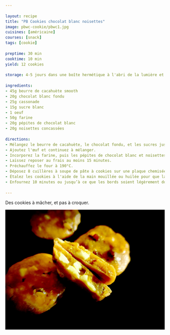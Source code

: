 ```yaml
---

layout: recipe
title: "PB Cookies chocolat blanc noisettes"
image: pbwc-cookie/pbwc1.jpg
cuisines: [américaine]
courses: [snack]
tags: [cookie]

preptime: 30 min
cooktime: 10 min
yield: 12 cookies

storage: 4-5 jours dans une boîte hermétique à l'abri de la lumière et la chaleur.

ingredients:
- 45g beurre de cacahuète smooth
- 20g chocolat blanc fondu
- 25g cassonade
- 15g sucre blanc
- 1 oeuf
- 50g farine
- 20g pépites de chocolat blanc
- 20g noisettes concassées

directions:
- Mélangez le beurre de cacahuète, le chocolat fondu, et les sucres jusqu'à l'obtention d'une pâte parfaitement lisse.
- Ajoutez l'œuf et continuez à mélanger. 
- Incorporez la farine, puis les pépites de chocolat blanc et noisettes concassées. 
- Laissez reposer au frais au moins 15 minutes. 
- Préchauffez le four à 190°C. 
- Déposez 8 cuillères à soupe de pâte à cookies sur une plaque chemisée de papier ou d'un tapis de cuisson. 
- Étalez les cookies à l'aide de la main mouillée ou huilée pour que la pâte ne colle pas. 
- Enfournez 10 minutes ou jusqu’à ce que les bords soient légèrement dorés.

---
```


Des cookies à mâcher, et pas à croquer.

![Chunks de chocolat blanc et noisettes pour le croc, beurre de cacahuète pour la mâche](../images/pbwc-cookie/pbwc2.jpg)